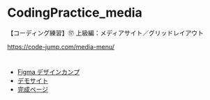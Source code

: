 # CodingPractice_media
【コーディング練習】⑰ 上級編：メディアサイト／グリッドレイアウト

https://code-jump.com/media-menu/

# 
- [Figma デザインカンプ](https://www.figma.com/design/6BmLbU9SQavWD2QNJnywUX/media?node-id=0-1&p=f&t=AtZFCTrN1T0vHSnU-0)
- [デモサイト](https://code-jump.com/demo/html/media/)
- [完成ページ](https://makowithyou.github.io/CodingPractice_media/)
